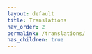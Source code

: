 ```yaml
---
layout: default
title: Translations
nav_order: 2
permalink: /translations/
has_children: true
---
```

